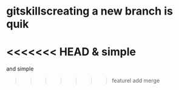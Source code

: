 # gitskillscreating a new branch is quik
<<<<<<< HEAD
 & simple
=======
 and simple
>>>>>>> featurel
 add merge
